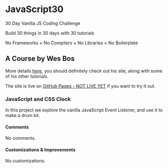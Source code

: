 # JavaScript30

30 Day Vanilla JS Coding Challenge

Build 30 things in 30 days with 30 tutorials

No Frameworks × No Compilers × No Libraries × No Boilerplate

## A Course by Wes Bos

More details [here](https://javascript30.com/), you should definitely check out his site, along with some of his other tutorials.

The site is live on [GitHub Pages - NOT LIVE YET](https://sherwino.github.io/js30-2/index.html) if you want to try it out.

### JavaScript and CSS Clock

In this project we explore the vanilla JavaScript Event Listener, and use it to make a drum kit. 

#### Comments

No comments.
#### Customizations & Improvements

No customizations.
